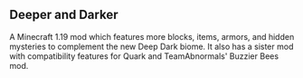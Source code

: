 Deeper and Darker
-
A Minecraft 1.19 mod which features more blocks, items, armors, and hidden mysteries to complement the new Deep Dark biome.
It also has a sister mod with compatibility features for Quark and TeamAbnormals' Buzzier Bees mod.
